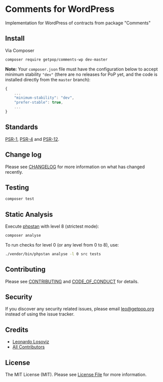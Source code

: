 # Comments for WordPress

<!--
[![Latest Version on Packagist][ico-version]][link-packagist]
[![Software License][ico-license]](LICENSE.md)
[![Build Status][ico-travis]][link-travis]
[![Coverage Status][ico-scrutinizer]][link-scrutinizer]
[![Quality Score][ico-code-quality]][link-code-quality]
[![Total Downloads][ico-downloads]][link-downloads]
-->

Implementation for WordPress of contracts from package "Comments"

## Install

Via Composer

``` bash
composer require getpop/comments-wp dev-master
```

**Note:** Your `composer.json` file must have the configuration below to accept minimum stability `"dev"` (there are no releases for PoP yet, and the code is installed directly from the `master` branch):

```javascript
{
    ...
    "minimum-stability": "dev",
    "prefer-stable": true,
    ...
}
```

<!--
## Usage

``` php
```
-->

## Standards

[PSR-1](https://www.php-fig.org/psr/psr-1), [PSR-4](https://www.php-fig.org/psr/psr-4) and [PSR-12](https://www.php-fig.org/psr/psr-12).

## Change log

Please see [CHANGELOG](CHANGELOG.md) for more information on what has changed recently.

## Testing

``` bash
composer test
```

## Static Analysis

Execute [phpstan](https://github.com/phpstan/phpstan) with level 8 (strictest mode):

``` bash
composer analyse
```

To run checks for level 0 (or any level from 0 to 8), use:

``` bash
./vendor/bin/phpstan analyse -l 0 src tests
```

## Contributing

Please see [CONTRIBUTING](CONTRIBUTING.md) and [CODE_OF_CONDUCT](CODE_OF_CONDUCT.md) for details.

## Security

If you discover any security related issues, please email leo@getpop.org instead of using the issue tracker.

## Credits

- [Leonardo Losoviz][link-author]
- [All Contributors][link-contributors]

## License

The MIT License (MIT). Please see [License File](LICENSE.md) for more information.

[ico-version]: https://img.shields.io/packagist/v/getpop/comments-wp.svg?style=flat-square
[ico-license]: https://img.shields.io/badge/license-MIT-brightgreen.svg?style=flat-square
[ico-travis]: https://img.shields.io/travis/getpop/comments-wp/master.svg?style=flat-square
[ico-scrutinizer]: https://img.shields.io/scrutinizer/coverage/g/getpop/comments-wp.svg?style=flat-square
[ico-code-quality]: https://img.shields.io/scrutinizer/g/getpop/comments-wp.svg?style=flat-square
[ico-downloads]: https://img.shields.io/packagist/dt/getpop/comments-wp.svg?style=flat-square

[link-packagist]: https://packagist.org/packages/getpop/comments-wp
[link-travis]: https://travis-ci.org/getpop/comments-wp
[link-scrutinizer]: https://scrutinizer-ci.com/g/getpop/comments-wp/code-structure
[link-code-quality]: https://scrutinizer-ci.com/g/getpop/comments-wp
[link-downloads]: https://packagist.org/packages/getpop/comments-wp
[link-author]: https://github.com/leoloso
[link-contributors]: ../../contributors
